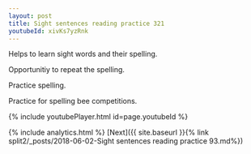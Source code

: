 ```yaml
---
layout: post
title: Sight sentences reading practice 321
youtubeId: xivKs7yzRnk
---
```

 
 
Helps to learn sight words and their spelling.

Opportunitiy to repeat the spelling. 

Practice spelling. 
 
Practice for spelling bee competitions. 
 
{% include youtubePlayer.html id=page.youtubeId %}
 
 
{% include analytics.html %} 
[Next]({{ site.baseurl }}{% link  split2/_posts/2018-06-02-Sight sentences reading practice 93.md%})
 
